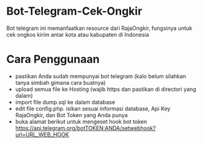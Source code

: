 # Bot-Telegram-Cek-Ongkir
Bot telegram ini memanfaatkan resource dari RajaOngkir, fungsinya untuk cek ongkos kirim antar kota atau kabupaten di Indonesia

# Cara Penggunaan
- pastikan Anda sudah mempunyai bot telegram (kalo belum silahkan tanya simbah gimana cara buatnya)
- upload semua file ke Hosting (wajib https dan pastikan di directori yang dalam)
- import file dump.sql ke dalam database
- edit file config.php. isikan sesuai informasi database, Api Key RajaOngkir, dan Bot Token yang Anda punya
- buka alamat berikut untuk mengeset hook bot token
https://api.telegram.org/botTOKEN:ANDA/setwebhook?url=URL_WEB_HOOK
